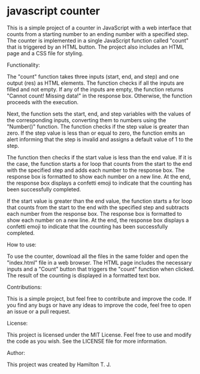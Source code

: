 # javascript counter

This is a simple project of a counter in JavaScript with a web interface that counts from a starting number to an ending number with a specified step. The counter is implemented in a single JavaScript function called "count" that is triggered by an HTML button. The project also includes an HTML page and a CSS file for styling.

Functionality:

The "count" function takes three inputs (start, end, and step) and one output (res) as HTML elements. The function checks if all the inputs are filled and not empty. If any of the inputs are empty, the function returns "Cannot count! Missing data!" in the response box. Otherwise, the function proceeds with the execution.

Next, the function sets the start, end, and step variables with the values of the corresponding inputs, converting them to numbers using the "Number()" function. The function checks if the step value is greater than zero. If the step value is less than or equal to zero, the function emits an alert informing that the step is invalid and assigns a default value of 1 to the step.

The function then checks if the start value is less than the end value. If it is the case, the function starts a for loop that counts from the start to the end with the specified step and adds each number to the response box. The response box is formatted to show each number on a new line. At the end, the response box displays a confetti emoji to indicate that the counting has been successfully completed.

If the start value is greater than the end value, the function starts a for loop that counts from the start to the end with the specified step and subtracts each number from the response box. The response box is formatted to show each number on a new line. At the end, the response box displays a confetti emoji to indicate that the counting has been successfully completed.

How to use:

To use the counter, download all the files in the same folder and open the "index.html" file in a web browser. The HTML page includes the necessary inputs and a "Count" button that triggers the "count" function when clicked. The result of the counting is displayed in a formatted text box.

Contributions:

This is a simple project, but feel free to contribute and improve the code. If you find any bugs or have any ideas to improve the code, feel free to open an issue or a pull request.

License:

This project is licensed under the MIT License. Feel free to use and modify the code as you wish. See the LICENSE file for more information.

Author:

This project was created by Hamilton T. J.